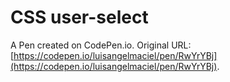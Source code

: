 # CSS user-select

A Pen created on CodePen.io. Original URL: [https://codepen.io/luisangelmaciel/pen/RwYrYBj](https://codepen.io/luisangelmaciel/pen/RwYrYBj).

